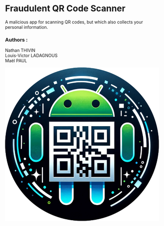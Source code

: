 # Fraudulent QR Code Scanner

A malicious app for scanning QR codes, but which also collects your personal information.

### Authors :

Nathan THIVIN  
Louis-Victor LADAGNOUS  
Maël PAUL

![Logo](app-logo.png)
